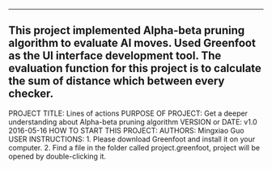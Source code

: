 ------------------------------------------------------------------------
This project implemented Alpha-beta pruning algorithm to evaluate AI moves.
Used Greenfoot as the UI interface development tool.
The evaluation function for this project is to calculate the sum of distance
which between every checker.
------------------------------------------------------------------------

PROJECT TITLE: Lines of actions
PURPOSE OF PROJECT: Get a deeper understanding about Alpha-beta pruning algorithm
VERSION or DATE: v1.0 2016-05-16
HOW TO START THIS PROJECT: 
AUTHORS: Mingxiao Guo
USER INSTRUCTIONS:
	1. Please download Greenfoot and install it on your computer.
	2. Find a file in the folder called project.greenfoot, project will be opened by double-clicking it.
